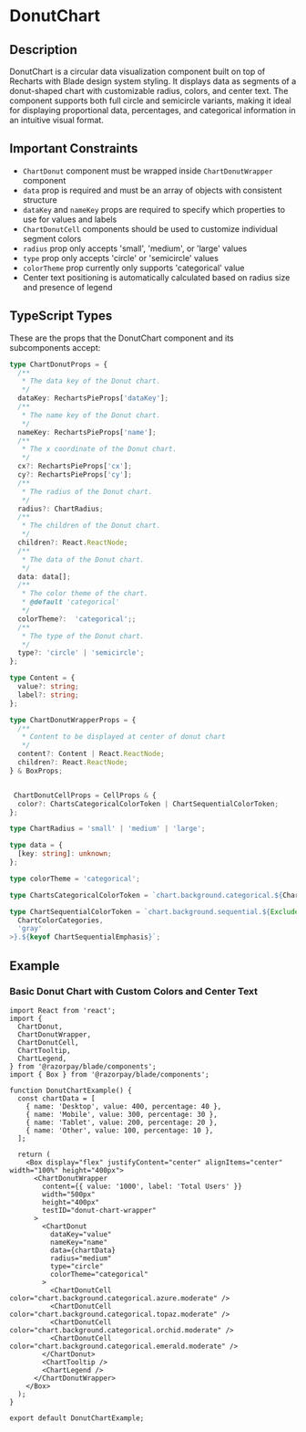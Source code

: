 # DonutChart

## Description

DonutChart is a circular data visualization component built on top of Recharts with Blade design system styling. It displays data as segments of a donut-shaped chart with customizable radius, colors, and center text. The component supports both full circle and semicircle variants, making it ideal for displaying proportional data, percentages, and categorical information in an intuitive visual format.

## Important Constraints

- `ChartDonut` component must be wrapped inside `ChartDonutWrapper` component
- `data` prop is required and must be an array of objects with consistent structure
- `dataKey` and `nameKey` props are required to specify which properties to use for values and labels
- `ChartDonutCell` components should be used to customize individual segment colors
- `radius` prop only accepts 'small', 'medium', or 'large' values
- `type` prop only accepts 'circle' or 'semicircle' values
- `colorTheme` prop currently only supports 'categorical' value
- Center text positioning is automatically calculated based on radius size and presence of legend

## TypeScript Types

These are the props that the DonutChart component and its subcomponents accept:

```typescript
type ChartDonutProps = {
  /**
   * The data key of the Donut chart.
   */
  dataKey: RechartsPieProps['dataKey'];
  /**
   * The name key of the Donut chart.
   */
  nameKey: RechartsPieProps['name'];
  /**
   * The x coordinate of the Donut chart.
   */
  cx?: RechartsPieProps['cx'];
  cy?: RechartsPieProps['cy'];
  /**
   * The radius of the Donut chart.
   */
  radius?: ChartRadius;
  /**
   * The children of the Donut chart.
   */
  children?: React.ReactNode;
  /**
   * The data of the Donut chart.
   */
  data: data[];
  /**
   * The color theme of the chart.
   * @default 'categorical'
   */
  colorTheme?:  'categorical';;
  /**
   * The type of the Donut chart.
   */
  type?: 'circle' | 'semicircle';
};

type Content = {
  value?: string;
  label?: string;
};

type ChartDonutWrapperProps = {
  /**
   * Content to be displayed at center of donut chart
   */
  content?: Content | React.ReactNode;
  children?: React.ReactNode;
} & BoxProps;


 ChartDonutCellProps = CellProps & {
  color?: ChartsCategoricalColorToken | ChartSequentialColorToken;
};

type ChartRadius = 'small' | 'medium' | 'large';

type data = {
  [key: string]: unknown;
};

type colorTheme = 'categorical';

type ChartsCategoricalColorToken = `chart.background.categorical.${ChartColorCategories}.${keyof ChartCategoricalEmphasis}`;

type ChartSequentialColorToken = `chart.background.sequential.${Exclude<
  ChartColorCategories,
  'gray'
>}.${keyof ChartSequentialEmphasis}`;
```

## Example

### Basic Donut Chart with Custom Colors and Center Text

```tsx
import React from 'react';
import { 
  ChartDonut,
  ChartDonutWrapper,
  ChartDonutCell,
  ChartTooltip,
  ChartLegend,
} from '@razorpay/blade/components';
import { Box } from '@razorpay/blade/components';

function DonutChartExample() {
  const chartData = [
    { name: 'Desktop', value: 400, percentage: 40 },
    { name: 'Mobile', value: 300, percentage: 30 },
    { name: 'Tablet', value: 200, percentage: 20 },
    { name: 'Other', value: 100, percentage: 10 },
  ];

  return (
    <Box display="flex" justifyContent="center" alignItems="center" width="100%" height="400px">
      <ChartDonutWrapper 
        content={{ value: '1000', label: 'Total Users' }} 
        width="500px" 
        height="400px"
        testID="donut-chart-wrapper"
      >
        <ChartDonut 
          dataKey="value" 
          nameKey="name" 
          data={chartData} 
          radius="medium"
          type="circle"
          colorTheme="categorical"
        >
          <ChartDonutCell color="chart.background.categorical.azure.moderate" />
          <ChartDonutCell color="chart.background.categorical.topaz.moderate" />
          <ChartDonutCell color="chart.background.categorical.orchid.moderate" />
          <ChartDonutCell color="chart.background.categorical.emerald.moderate" />
        </ChartDonut>
        <ChartTooltip />
        <ChartLegend />
      </ChartDonutWrapper>
    </Box>
  );
}

export default DonutChartExample;
```
